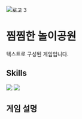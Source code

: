 ![로고 3](https://github.com/Tarae-22/TextGame/assets/74819263/efafa89f-0c49-45a2-ac5a-69aa201735c5)
# 찜찜한 놀이공원
텍스트로 구성된 게임입니다.

## Skills

<p>
  <img src="https://img.shields.io/badge/C%23-239120?style=flat&logo=c-sharp&logoColor=white"/>
  <img src="https://img.shields.io/badge/Unity-000000?style=flat&logo=unity&logoColor=white"/>
</p>

## 게임 설명
